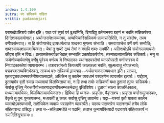 ```yaml
---
index: 1.4.109
sutra: परः संनिकर्षः संहिता
vritti: padamanjari
---
```


 परशब्दोऽतिशये वर्तत इति। यथा परं सुखं परं दुःखमिति, दिगादिषु वर्तमानस्य ग्रहणं न भवति सन्निकर्षस्य दिग्देशकालायोगात्। अर्थान्तरापेक्षमन्यत्वम्, अव्यभिचारिसन्निकर्षः प्रत्यासतिरिति, न तु संश्लेषः, तस्य वर्णेष्वसंभवात्। स हि संयोगश्चेद् द्रव्यधर्मत्वान्न शब्दस्य गुणस्य संभवति। समवायश्चेन्न वर्णे वर्णः समवैति; शब्दस्याकाशसमवायित्वात्। येषां तु शब्दो द्रव्यं तेषां न क्वापि शब्दः समवैति। अतिशयोऽपि संयोगसमवाययोः कीद्दश इति न विद्मः। प्रत्यासतेस्त्वपेक्षाभेदात् सम्भवति प्रकर्षाप्रकर्षयोगः, तस्मात्प्रत्यासतिरेव सन्निकर्षः। ननु च क्रमेणोच्चार्यमाणेषु वर्णेषु पूर्वस्य वर्णस्य ये निष्पादकाः स्थानादयस्तेषां व्यापरोपरतौ वर्णान्तरस्य ये निष्पादकास्तेषां व्यापारारम्भः। तत्रावश्यंमध्ये कियत्यपि कालकला भवति, सूक्ष्मत्वातु नोपलभ्यते; पद्मपत्रशतव्यक्तिभेदवत्, तत्कथं परः सन्निकर्ष इत्यत्राह--अर्धमात्राकालव्यवधान इति। सत्यम्, एतावद्व्यवधानमवर्जनीयत्वात्सह्यते, अधिकेन तु कालेन व्यवधानं परग्रहणेन व्यावर्त्यत इत्यर्थः। यद्येवम्, द्रुतायामेव वृतौ स्यान्न मध्यमायां विलम्बितायां वा, न हि तथा तयोः सन्निकर्षो यथा द्रुतायां तुल्यः सन्निकर्षः। सर्वासु वृत्तिषु नैरन्तर्येणोच्चारणाद्यवर्णोपलम्भकभेदातु वृत्तिविशेषः। द्रुतायां स्वल्प उपलब्धिकालः, मध्यमायामधिकः, विलम्बितायामधिकतरः। द्विविधा हि ध्वनयः- प्राकृताः, वैकृताश्च। प्राकृता वर्णानामुत्पादकाः, वैकृते तु पुनः पुनरुपलम्भः, मध्यवर्ती तु कालः सर्वासु वृत्तिषु तावानेव। यद्वा--यस्यां वृतौ यावता कालेन व्यवायोऽवश्यम्भावी, ततोधिकेन व्यवायः परग्रहणेन व्यावर्त्यते। पदस्य पदान्तरेण यदानन्तर्थं तत्रैव लोके संहिताशब्दः प्रसिद्धः। तथा च--संहितामधीते न पदानि, ततश्च कुमार्यावित्यादौ पदावयवे संहिताकार्यं न स्यादितिसूत्रारम्भः॥